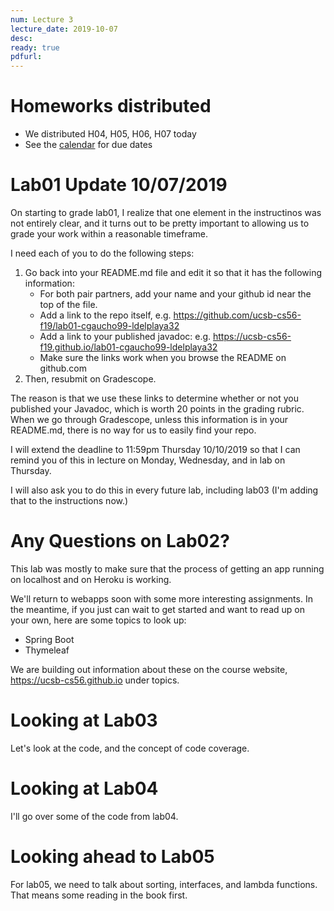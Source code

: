 ```yaml
---
num: Lecture 3
lecture_date: 2019-10-07
desc:
ready: true
pdfurl:
---
```


# Homeworks distributed

* We distributed H04, H05, H06, H07 today
* See the [calendar](/f19/info/calendar) for due dates

# Lab01 Update 10/07/2019

On starting to grade lab01, I realize that one element in the instructinos was not entirely clear, and it turns out to be pretty important to allowing us to grade your work within a reasonable timeframe.

I need each of you to do the following steps:

1. Go back into your README.md file and edit it so that it has the following information:
   * For both pair partners, add your name and your github id near the top of the file.
   * Add a link to the repo itself, e.g. <https://github.com/ucsb-cs56-f19/lab01-cgaucho99-ldelplaya32>
   * Add a link to your published javadoc: e.g. <https://ucsb-cs56-f19.github.io/lab01-cgaucho99-ldelplaya32>
   * Make sure the links work when you browse the README on github.com
2. Then, resubmit on Gradescope.

The reason is that we use these links to determine whether or not you published your Javadoc, which is worth 20 points in the grading rubric.   When we go through Gradescope, unless this information is in your README.md, there is no way for us to easily find your repo.

I will extend the deadline to 11:59pm Thursday 10/10/2019 so that I can remind you of this in lecture on Monday, Wednesday, and in lab on Thursday.

I will also ask you to do this in every future lab, including lab03 (I'm adding that to the instructions now.)

# Any Questions on Lab02?

This lab was mostly to make sure that the process of getting an app running on localhost and on Heroku is working.

We'll return to webapps soon with some more interesting assignments.  In the meantime, if you just can wait to get started 
and want to read up on your own, here
are some topics to look up:
* Spring Boot
* Thymeleaf

We are building out information about these on the course website, <https://ucsb-cs56.github.io> under topics.

# Looking at Lab03

Let's look at the code, and the concept of code coverage.

# Looking at Lab04

I'll go over some of the code from lab04.

# Looking ahead to Lab05

For lab05, we need to talk about sorting, interfaces, and lambda functions.   That means some reading in the book first.
